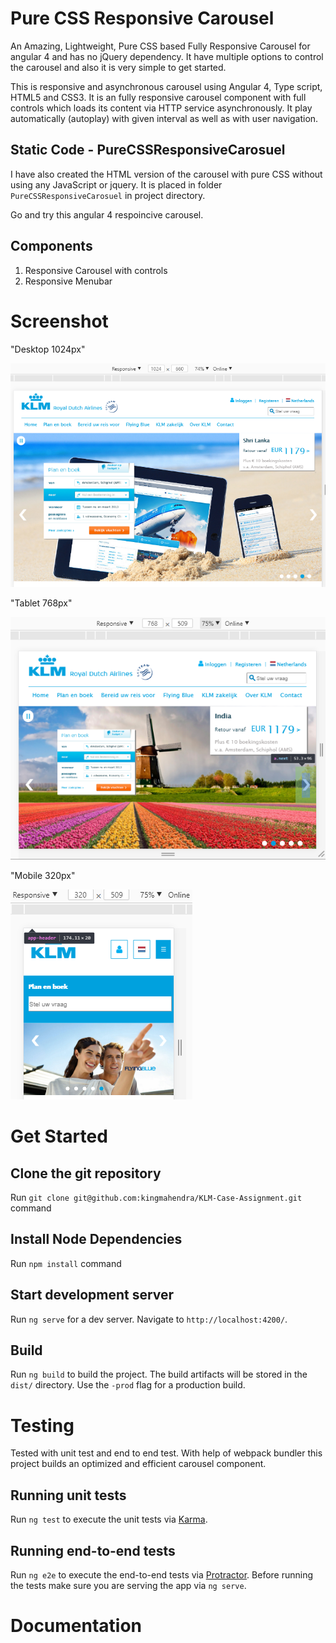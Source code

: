 # Pure CSS Responsive Carousel

An Amazing, Lightweight, Pure CSS based Fully Responsive Carousel for angular 4 and has no jQuery dependency.
It have multiple options to control the carousel and also it is very simple to get started. 

This is responsive and asynchronous carousel using Angular 4, Type script, HTML5 and CSS3.
It is an fully responsive carousel component with full controls which loads its content via HTTP service asynchronously. It play automatically (autoplay) with given interval as well as with user navigation.

## Static Code - PureCSSResponsiveCarosuel
I have also created the HTML version of the carousel with pure CSS without using any JavaScript or jquery.
It is placed in folder `PureCSSResponsiveCarosuel` in project directory.

Go and try this angular 4 respoincive carousel.

## Components

1) Responsive Carousel with controls
2) Responsive Menubar

# Screenshot

"Desktop 1024px"

![alt Desktop 1024px](screenshot/1024.png "Desktop 1024px")

"Tablet 768px"

![alt Tablet 768px](screenshot/768.png "Tablet 768px")

"Mobile 320px"

![alt Mobile 320px](screenshot/320.png "Mobile 320px")


# Get Started

## Clone the git repository

Run `git clone git@github.com:kingmahendra/KLM-Case-Assignment.git` command

## Install Node Dependencies

Run `npm install` command

## Start development server

Run `ng serve` for a dev server. Navigate to `http://localhost:4200/`. 

## Build

Run `ng build` to build the project. 
The build artifacts will be stored in the `dist/` directory. 
Use the `-prod` flag for a production build.

# Testing
Tested with unit test and end to end test. With help of webpack bundler this project builds an optimized and efficient carousel component.

## Running unit tests

Run `ng test` to execute the unit tests via [Karma](https://karma-runner.github.io).

## Running end-to-end tests

Run `ng e2e` to execute the end-to-end tests via [Protractor](http://www.protractortest.org/).
Before running the tests make sure you are serving the app via `ng serve`.

# Documentation

